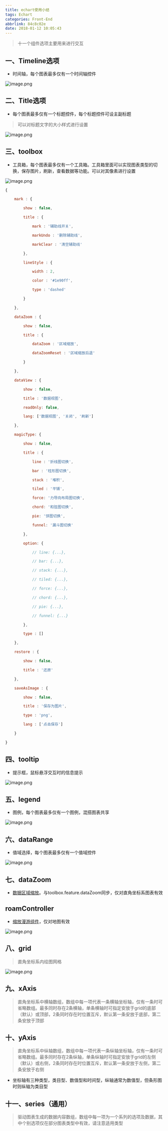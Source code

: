 ```yaml
---
title: echart使用小结
tags: Echart
categories: Front-End
abbrlink: 84c8c02e
date: 2018-01-12 10:05:43
---
```


> 十一个组件选项主要用来进行交互

一、Timeline选项
---

- 时间轴，每个图表最多仅有一个时间轴控件

![image.png](http://upload-images.jianshu.io/upload_images/1480597-6a02bd853069b904.png?imageMogr2/auto-orient/strip%7CimageView2/2/w/1240)


二、Title选项
---

- 每个图表最多仅有一个标题控件，每个标题控件可设主副标题

> 可以对标题文字的大小样式进行设置

![image.png](http://upload-images.jianshu.io/upload_images/1480597-aeae6a9ace95a4aa.png?imageMogr2/auto-orient/strip%7CimageView2/2/w/1240)


三、toolbox
---

- 工具箱，每个图表最多仅有一个工具箱。工具箱里面可以实现图表类型的切换，保存图片，刷新，查看数据等功能。可以对其像素进行设置

![image.png](http://upload-images.jianshu.io/upload_images/1480597-dcc780629ce8ad78.png?imageMogr2/auto-orient/strip%7CimageView2/2/w/1240)


```javascript
{

    mark : {

        show : false,

        title : {

            mark : '辅助线开关',

            markUndo : '删除辅助线',

            markClear : '清空辅助线'

        },

        lineStyle : {

            width : 2,

            color : '#1e90ff',

            type : 'dashed'

        }

    },

    dataZoom : {

        show : false,

        title : {

            dataZoom : '区域缩放',

            dataZoomReset : '区域缩放后退'

        }

    },

    dataView : {

        show : false,

        title : '数据视图',

        readOnly: false,

        lang: ['数据视图', '关闭', '刷新']

    },

    magicType: {

        show : false,

        title : {

            line : '折线图切换',

            bar : '柱形图切换',

            stack : '堆积',

            tiled : '平铺',

            force: '力导向布局图切换',

            chord: '和弦图切换',

            pie: '饼图切换',

            funnel: '漏斗图切换'

        },

        option: {

            // line: {...},

            // bar: {...},

            // stack: {...},

            // tiled: {...},

            // force: {...},

            // chord: {...},

            // pie: {...},

            // funnel: {...}

        },

        type : []

    },

    restore : {

        show : false,

        title : '还原'

    },

    saveAsImage : {

        show : false,

        title : '保存为图片',

        type : 'png',

        lang : ['点击保存']

    }

}

```

四、tooltip
---

- 提示框，鼠标悬浮交互时的信息提示

![image.png](http://upload-images.jianshu.io/upload_images/1480597-b9c8f725f2f4a50a.png?imageMogr2/auto-orient/strip%7CimageView2/2/w/1240)

五、legend
---

- 图例，每个图表最多仅有一个图例，混搭图表共享

![image.png](http://upload-images.jianshu.io/upload_images/1480597-0d79caad2b169951.png?imageMogr2/auto-orient/strip%7CimageView2/2/w/1240)

六、dataRange
---

- 值域选择，每个图表最多仅有一个值域控件

![image.png](http://upload-images.jianshu.io/upload_images/1480597-c0df8ad67dbd51b6.png?imageMogr2/auto-orient/strip%7CimageView2/2/w/1240)

七、dataZoom
---

- [数据区域缩放](http://echarts.baidu.com/echarts2/doc/example/dataZoom.html)。与toolbox.feature.dataZoom同步，仅对直角坐标系图表有效

roamController
---

- [缩放漫游组件](http://echarts.baidu.com/echarts2/doc/example/map1.html)，仅对地图有效

![image.png](http://upload-images.jianshu.io/upload_images/1480597-15c5718cc0299a2d.png?imageMogr2/auto-orient/strip%7CimageView2/2/w/1240)

八、grid
---

> 直角坐标系内绘图网格

![image.png](http://upload-images.jianshu.io/upload_images/1480597-264f17badedea9f3.png?imageMogr2/auto-orient/strip%7CimageView2/2/w/1240)

九、xAxis
---

> 直角坐标系中横轴数组，数组中每一项代表一条横轴坐标轴，仅有一条时可省略数组。最多同时存在2条横轴，单条横轴时可指定安放于grid的底部（默认）或顶部，2条同时存在时位置互斥，默认第一条安放于底部，第二条安放于顶部

十、yAxis
---

> 直角坐标系中纵轴数组，数组中每一项代表一条纵轴坐标轴，仅有一条时可省略数组。最多同时存在2条纵轴，单条纵轴时可指定安放于grid的左侧（默认）或右侧，2条同时存在时位置互斥，默认第一条安放于左侧，第二条安放于右侧

- 坐标轴有三种类型，类目型、数值型和时间型，纵轴通常为数值型，但条形图时则纵轴为类目型

十一、series（通用）
---

> 驱动图表生成的数据内容数组，数组中每一项为一个系列的选项及数据，其中个别选项仅在部分图表类型中有效，请注意适用类型
